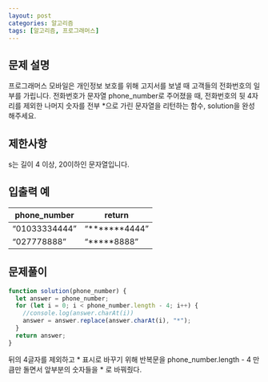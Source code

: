 ```yaml
---
layout: post
categories: 알고리즘
tags: [알고리즘, 프로그래머스]
---
```


## 문제 설명

프로그래머스 모바일은 개인정보 보호를 위해 고지서를 보낼 때 고객들의 전화번호의 일부를 가립니다.
전화번호가 문자열 phone_number로 주어졌을 때, 전화번호의 뒷 4자리를 제외한 나머지 숫자를 전부 *으로 가린 문자열을 리턴하는 함수, solution을 완성해주세요.

## 제한사항

s는 길이 4 이상, 20이하인 문자열입니다.

## 입출력 예

<table class="table">
        <thead><tr>
<th>phone_number</th>
<th>return</th>
</tr>
</thead>
        <tbody><tr>
<td><q>01033334444</q></td>
<td><q>*******4444</q></td>
</tr>
<tr>
<td><q>027778888</q></td>
<td><q>*****8888</q></td>
</tr>
</tbody>
      </table>

## 문제풀이

```javascript
function solution(phone_number) {
  let answer = phone_number;
  for (let i = 0; i < phone_number.length - 4; i++) {
    //console.log(answer.charAt(i))
    answer = answer.replace(answer.charAt(i), "*");
  }
  return answer;
}
```

뒤의 4글자를 제외하고 * 표시로 바꾸기 위해 반복문을 phone_number.length - 4 만큼만 돌면서 앞부분의 숫자들을 * 로 바꿔줬다.

